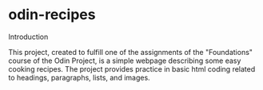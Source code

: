 # odin-recipes

Introduction

This project, created to fulfill one of the assignments of the "Foundations" course of the Odin Project, is a simple webpage describing some easy cooking recipes. The project provides practice in basic html coding related to headings, paragraphs, lists, and images.